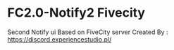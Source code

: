 # FC2.0-Notify2 Fivecity
Second Notify ui Based on FiveCity server Created By : https://discord.experiencestudio.pl/
